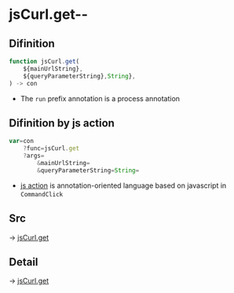 # jsCurl.get--

## Difinition

```js.js
function jsCurl.get(
	${mainUrlString},
	${queryParameterString},String},
) -> con
```

- The `run` prefix annotation is a process annotation


## Difinition by js action

```js.js
var=con
	?func=jsCurl.get
	?args=
		&mainUrlString=
		&queryParameterString=String=
```

- [js action](#) is annotation-oriented language based on javascript in `CommandClick`



## Src

-> [jsCurl.get](https://github.com/puutaro/CommandClick/blob/master/app/src/main/java/com/puutaro/commandclick/fragment_lib/terminal_fragment/js_interface/JsCurl.kt#L23)

## Detail

-> [jsCurl.get](https://github.com/puutaro/CommandClick/blob/master/md/developer/js_interface/details/JsCurl/get.md)

